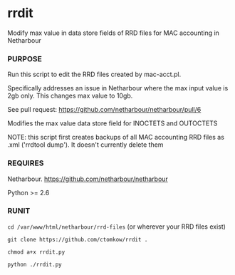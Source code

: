 # rrdit
Modify max value in data store fields of RRD files for MAC accounting in Netharbour

### PURPOSE
Run this script to edit the RRD files created by mac-acct.pl.

Specifically addresses an issue in Netharbour where the max input value is 2gb only. This changes max value to 10gb.

See pull request: https://github.com/netharbour/netharbour/pull/6

Modifies the max value data store field for INOCTETS and OUTOCTETS

NOTE: this script first creates backups of all MAC accounting RRD files as .xml ('rrdtool dump'). It doesn't currently delete them

### REQUIRES
Netharbour. https://github.com/netharbour/netharbour

Python >= 2.6

### RUNIT
`cd /var/www/html/netharbour/rrd-files` (or wherever your RRD files exist)

`git clone https://github.com/ctomkow/rrdit .`

`chmod a+x rrdit.py`

`python ./rrdit.py`
